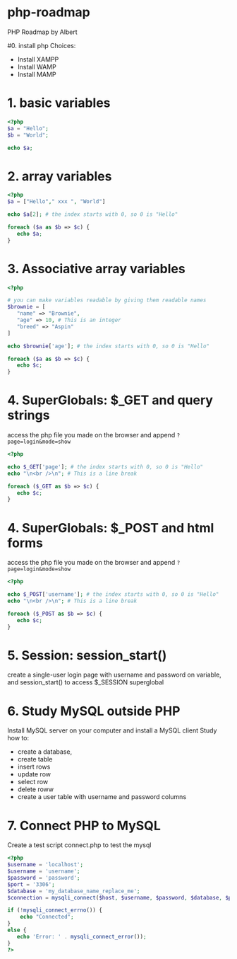 # php-roadmap
PHP Roadmap by Albert

#0. install php
Choices:
* Install XAMPP
* Install WAMP
* Install MAMP


# 1. basic variables
```php
<?php
$a = "Hello";
$b = "World";

echo $a;
```


# 2. array variables
```php
<?php
$a = ["Hello"," xxx ", "World"]

echo $a[2]; # the index starts with 0, so 0 is "Hello"

foreach ($a as $b => $c) {
   echo $a;
}
```



# 3. Associative array variables
```php
<?php

# you can make variables readable by giving them readable names
$brownie = [
   "name" => "Brownie",
   "age" => 10, # This is an integer
   "breed" => "Aspin"
]

echo $brownie['age']; # the index starts with 0, so 0 is "Hello"

foreach ($a as $b => $c) {
   echo $c;
}
```

# 4. SuperGlobals: $_GET and query strings
access the php file you made on the browser and append `?page=login&mode=show`

```php
<?php

echo $_GET['page']; # the index starts with 0, so 0 is "Hello"
echo "\n<br />\n"; # This is a line break

foreach ($_GET as $b => $c) {
   echo $c;
}
```



# 4. SuperGlobals: $_POST and html forms
access the php file you made on the browser and append `?page=login&mode=show`

```php
<?php

echo $_POST['username']; # the index starts with 0, so 0 is "Hello"
echo "\n<br />\n"; # This is a line break

foreach ($_POST as $b => $c) {
   echo $c;
}
```

# 5. Session: session_start()
create a single-user login page with username and password on variable, and session_start() to access $_SESSION superglobal

# 6. Study MySQL outside PHP
Install MySQL server on your computer and install a MySQL client
Study how to:
  * create a database,
  * create table
  * insert rows
  * update row
  * select row
  * delete roww
  * create a user table with username and password columns

# 7. Connect PHP to MySQL
Create a test script connect.php to test the mysql

```php
<?php
$username = 'localhost';
$username = 'username';
$password = 'password';
$port = '3306';
$database = 'my_database_name_replace_me';
$connection = mysqli_connect($host, $username, $password, $database, $port);

if (!mysqli_connect_errno()) {
    echo "Connected";
}
else {
   echo 'Error: ' . mysqli_connect_error());
}
?>
```
